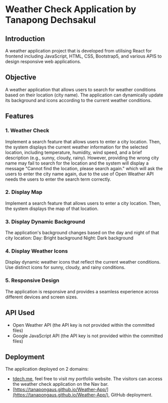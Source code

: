 # Weather Check Application by Tanapong Dechsakul

## Introduction
A weather application project that is developed from utilising React for frontend including JavaScript, HTML, CSS, Bootstrap5, and various APIS to design responsive web applications.

## Objective
A weather application that allows users to search for weather conditions based on their location (city name). The application can dynamically update its background and icons according to the current weather conditions.

## Features
### 1. Weather Check
Implement a search feature that allows users to enter a city location. Then, the system displays the current weather information for the selected location, including temperature, humidity, wind speed, and a brief description (e.g., sunny, cloudy, rainy). However, providing the wrong city name may fail to search for the location and the system will display a message "Cannot find the location, please search again." which will ask the users to enter the city name again, due to the use of Open Weather API needs the users to enter the search term correctly.
### 2. Display Map
Implement a search feature that allows users to enter a city location. Then, the system displays the map of that location.
### 3. Display Dynamic Background
The application's background changes based on the day and night of that city location:
Day: Bright background
Night: Dark background
### 4. Display Weather Icons
Display dynamic weather icons that reflect the current weather conditions. Use distinct icons for sunny, cloudy, and rainy conditions.
### 5. Responsive Design
The application is responsive and provides a seamless experience across different devices and screen sizes.

## API Used
- Open Weather API (the API key is not provided within the committed files)
- Google JavaScript API (the API key is not provided within the committed files)

## Deployment
The application deployed on 2 domains:
- [tdech.me](https://tdech.me/), feel free to visit my portfolio website. The visitors can access the weather check application on the Nav bar.
- [https://tanapongaus.github.io/Weather-App/](https://tanapongaus.github.io/Weather-App/), GitHub deployment.
